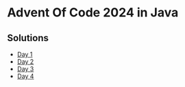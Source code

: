 # Advent Of Code 2024 in Java

## Solutions

- [Day 1](src/main/java/Day1.java)
- [Day 2](src/main/java/Day2.java)
- [Day 3](src/main/java/Day3.java)
- [Day 4](src/main/java/Day4.java)